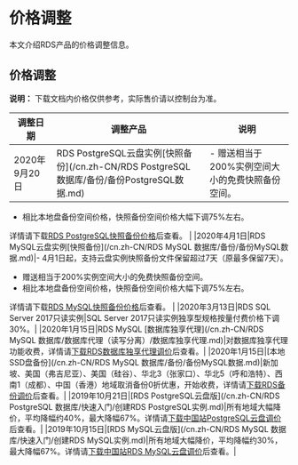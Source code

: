 # 价格调整

本文介绍RDS产品的价格调整信息。

## 价格调整

**说明：** 下载文档内价格仅供参考，实际售价请以控制台为准。

|调整日期|调整产品|说明|
|----|----|--|
|2020年9月20日|RDS PostgreSQL云盘实例[快照备份](/cn.zh-CN/RDS PostgreSQL 数据库/备份/备份PostgreSQL数据.md)|-   赠送相当于200%实例空间大小的免费快照备份空间。
-   相比本地盘备份空间价格，快照备份空间价格大幅下调75%左右。

详情请下载[RDS PostgreSQL快照备份价格](http://docs-aliyun.cn-hangzhou.oss.aliyun-inc.com/assets/attach/141303/cn_zh/1577519838533/RDS%E5%BF%AB%E7%85%A7%E5%A4%87%E4%BB%BD%E4%BB%B7%E6%A0%BC.xlsx)后查看。 |
|2020年4月1日|RDS MySQL云盘实例[快照备份](/cn.zh-CN/RDS MySQL 数据库/备份/备份MySQL数据.md)|-   4月1日起，支持云盘实例快照备份文件保留超过7天（原最多保留7天）。
-   赠送相当于200%实例空间大小的免费快照备份空间。
-   相比本地盘备份空间价格，快照备份空间价格大幅下调75%左右。

详情请下载[RDS MySQL快照备份价格](http://docs-aliyun.cn-hangzhou.oss.aliyun-inc.com/assets/attach/141303/cn_zh/1577519838533/RDS%E5%BF%AB%E7%85%A7%E5%A4%87%E4%BB%BD%E4%BB%B7%E6%A0%BC.xlsx)后查看。 |
|2020年3月13日|RDS SQL Server 2017只读实例|SQL Server 2017只读实例独享型规格按量付费价格下调30%。|
|2020年1月15日|RDS MySQL [数据库独享代理](/cn.zh-CN/RDS MySQL 数据库/数据库代理（读写分离）/数据库独享代理.md)|对数据库独享代理功能收费，详情请[下载RDS数据库独享代理调价](http://docs-aliyun.cn-hangzhou.oss.aliyun-inc.com/assets/attach/141303/cn_zh/1577438301122/RDS%E6%95%B0%E6%8D%AE%E5%BA%93%E7%8B%AC%E4%BA%AB%E4%BB%A3%E7%90%86%E8%B0%83%E4%BB%B7.xlsx)后查看。|
|2020年1月15日|[本地SSD盘备份](/cn.zh-CN/RDS MySQL 数据库/备份/备份MySQL数据.md)|新加坡、美国（弗吉尼亚）、美国（硅谷）、华北3（张家口）、华北5（呼和浩特）、西南1（成都）、中国（香港）地域取消备份0折优惠，开始收费，详情请[下载RDS备份调价](http://docs-aliyun.cn-hangzhou.oss.aliyun-inc.com/assets/attach/141303/cn_zh/1577460223488/RDS%E5%A4%87%E4%BB%BD%E8%B0%83%E4%BB%B7.xlsx)后查看。|
|2019年10月21日|[RDS PostgreSQL云盘版](/cn.zh-CN/RDS PostgreSQL 数据库/快速入门/创建RDS PostgreSQL实例.md)|所有地域大幅降价，平均降幅约40%，最大降幅67%。详情请[下载中国站PostgreSQL云盘调价](http://docs-aliyun.cn-hangzhou.oss.aliyun-inc.com/assets/attach/141303/cn_zh/1571728537427/%E4%B8%AD%E5%9B%BD%E7%AB%99PostgreSQL%E4%BA%91%E7%9B%98%E8%B0%83%E4%BB%B7.xlsx)后查看。|
|2019年10月15日|[RDS MySQL云盘版](/cn.zh-CN/RDS MySQL 数据库/快速入门/创建RDS MySQL实例.md)|所有地域大幅降价，平均降幅约30%，最大降幅67%。详情请[下载中国站RDS MySQL云盘调价](http://docs-aliyun.cn-hangzhou.oss.aliyun-inc.com/assets/attach/141303/cn_zh/1571109414069/%E4%B8%AD%E5%9B%BD%E7%AB%99RDS%20for%20MySQL%E4%BA%91%E7%9B%98%E8%B0%83%E4%BB%B7.xls)后查看。|

